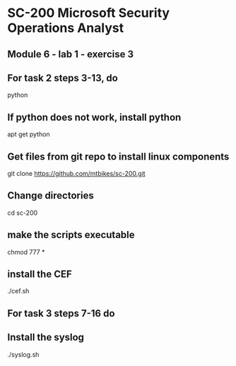 # SC-200 Microsoft Security Operations Analyst
##
##  Module 6 - lab 1 - exercise 3
##
## For task 2 steps 3-13, do
python
## If python does not work, install python
apt get python
## Get files from git repo to install linux components
git clone https://github.com/mtbikes/sc-200.git
## Change directories
cd sc-200
## make the scripts executable
chmod 777 *

## install the CEF
./cef.sh

## For task 3 steps 7-16 do
## Install the syslog
./syslog.sh
